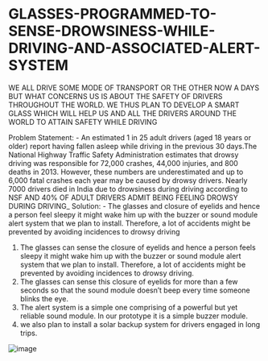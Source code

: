 # GLASSES-PROGRAMMED-TO-SENSE-DROWSINESS-WHILE-DRIVING-AND-ASSOCIATED-ALERT-SYSTEM
WE ALL DRIVE SOME MODE OF TRANSPORT OR THE OTHER NOW A DAYS BUT WHAT CONCERNS US IS ABOUT THE SAFETY OF DRIVERS THROUGHOUT THE WORLD. WE THUS PLAN TO DEVELOP A SMART GLASS WHICH WILL HELP US AND ALL THE DRIVERS AROUND THE WORLD TO ATTAIN SAFETY WHILE DRIVING


Problem Statement: - An estimated 1 in 25 adult drivers (aged 18 years or older) report having fallen asleep while driving in the previous 30 days.The National Highway Traffic Safety Administration estimates that drowsy driving was responsible for 72,000 crashes, 44,000 injuries, and 800 deaths in 2013. However, these numbers are underestimated and up to 6,000 fatal crashes each year may be caused by drowsy drivers.  Nearly 7000 drivers died in India due to drowsiness during driving according to NSF AND 40% OF ADULT DRIVERS ADMIT BEING FEELING DROWSY DURING DRIVING_
Solution: -
The glasses and closure of eyelids and hence a person feel sleepy it might wake him up with the buzzer or sound module alert system that we plan to install. Therefore, a lot of accidents might be prevented by avoiding incidences to drowsy driving 

1. The glasses can sense the closure of eyelids and hence a person feels sleepy it might wake him up with the buzzer or sound module alert system that we plan to install. Therefore, a lot of accidents might be prevented by avoiding incidences to drowsy driving.
2. The glasses can sense this closure of eyelids for more than a few seconds so that the sound module doesn’t beep every time someone blinks the eye.
3. The alert system is a simple one comprising of a
powerful but yet reliable sound module. In our prototype it is a simple buzzer module.
4. we also plan to install a solar backup system for drivers engaged in long trips.



![image](https://user-images.githubusercontent.com/72214531/135224847-d892ffd0-d8bf-4496-9a8f-6df747723577.png)


